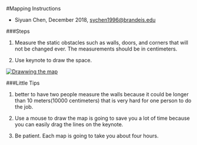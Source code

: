 #Mapping Instructions
* Siyuan Chen, December 2018, sychen1996@brandeis.edu

###Steps
1. Measure the static obstacles such as walls, doors, and corners that will not
be changed ever. The measurements should be in centimeters.

2. Use keynote to draw the space.

[![Drawwing the map](https://img.youtube.com/vi/fmXNYL2Ym28/0.jpg)](https://www.youtube.com/watch?v=fmXNYL2Ym28 "Drawwing the map")

###Little Tips
1. better to have two people measure the walls because it could be longer than
10 meters(10000 centimeters) that is very hard for one person to do the job.

2. Use a mouse to draw the map is going to save you a lot of time because
you can easily drag the lines on the keynote.

3. Be patient. Each map is going to take you about four hours.
